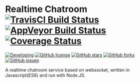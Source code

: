 # Realtime Chatroom [![TravisCI Build Status](https://travis-ci.org/772807886/RealtimeChatroom.svg?branch=master)](https://travis-ci.org/772807886/RealtimeChatroom) [![AppVeyor Build Status](https://ci.appveyor.com/api/projects/status/wxofgb271nx61x32?svg=true&retina=true)](https://ci.appveyor.com/project/LimingJin/realtimechatroom) [![Coverage Status](https://coveralls.io/repos/github/772807886/RealtimeChatroom/badge.svg?branch=master)](https://coveralls.io/github/772807886/RealtimeChatroom?branch=master)
[![Developing](https://img.shields.io/badge/Realtime%20Chatroom-developing-yellow.svg)](https://github.com/772807886/RealtimeChatroom)
[![GitHub license](https://img.shields.io/badge/license-MIT-blue.svg)](https://raw.githubusercontent.com/772807886/RealtimeChatroom/start/LICENSE)
[![GitHub stars](https://img.shields.io/github/stars/772807886/RealtimeChatroom.svg)](https://github.com/772807886/RealtimeChatroom/stargazers)
[![GitHub forks](https://img.shields.io/github/forks/772807886/RealtimeChatroom.svg)](https://github.com/772807886/RealtimeChatroom/network)
[![GitHub issues](https://img.shields.io/github/issues/772807886/RealtimeChatroom.svg)](https://github.com/772807886/RealtimeChatroom/issues)

A realtime chatroom service based on websocket, written in Javascript(ES6) and run with Node.JS.
